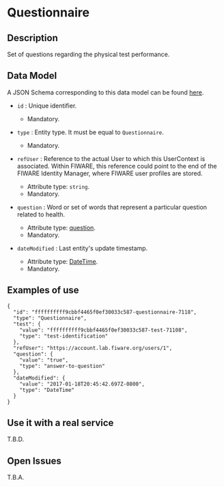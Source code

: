 # Questionnaire

## Description

Set of questions regarding the physical test performance.

## Data Model

A JSON Schema corresponding to this data model can be found [here](https://github.com/netzahdzc/oHealth-Context/blob/master/schemas/Questionnaire/questionnaire-1.x.json).

+ `id` : Unique identifier. 
    + Mandatory.

+ `type` : Entity type. It must be equal to `Questionnaire`.
    + Mandatory.

+ `refUser` : Reference to the actual User to which this UserContext is associated. Within FIWARE, this reference could point to the end of the FIWARE Identity Manager, where FIWARE user profiles are stored.
    + Attribute type: `string`.
    + Mandatory.

+ `question` : Word or set of words that represent a particular question related to health.
    + Attribute type: [question](https://github.com/netzahdzc/oHealth-Context/blob/master/schemas/dataType/question-1.x.json).
    + Mandatory.  

+ `dateModified` : Last entity's update timestamp.
    + Attribute type: [DateTime](https://schema.org/DateTime).
    + Mandatory. 

## Examples of use

```
{
  "id": "ffffffffff9cbbf4465f0ef30033c587-questionnaire-7118",
  "type": "Questionnaire",
  "test": {
    "value": "ffffffffff9cbbf4465f0ef30033c587-test-71108",
    "type": "test-identification"
  },
  "refUser": "https://account.lab.fiware.org/users/1",
  "question": {
    "value": "true",
    "type": "answer-to-question"
  },
  "dateModified": {
    "value": "2017-01-18T20:45:42.697Z-0800",
    "type": "DateTime"
  }
}
```

    
## Use it with a real service

T.B.D.

## Open Issues

T.B.A.